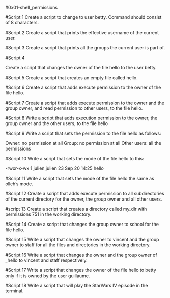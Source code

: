 #0x01-shell_permissions

#Script 1 
Create a script to change to user betty. Command should consist of 8 characters.

#Script 2
Create a script that prints the effective username of the current user.

#Script 3
Create a script that prints all the groups the current user is part of.

#Script 4

Create a script that changes the owner of the file hello to the user betty.

#Script 5
Create a script that creates an empty file called hello.

#Script 6
Create a script that adds execute permission to the owner of the file hello.

#Script 7
Create a script that adds execute permission to the owner and the group owner, and read permission to other users, to the file hello.

#Script 8
Write a script that adds execution permission to the owner, the group owner and the other users, to the file hello

#Script 9
Write a script that sets the permission to the file hello as follows:

Owner: no permission at all
Group: no permission at all
Other users: all the permissions

#Script 10
Write a script that sets the mode of the file hello to this:

-rwxr-x-wx 1 julien julien 23 Sep 20 14:25 hello

#Script 11
Write a script that sets the mode of the file hello the same as olleh’s mode.

#Script 12
Create a script that adds execute permission to all subdirectories of the current directory for the owner, the group owner and all other users.

#script 13
Create a script that creates a directory called my_dir with permissions 751 in the working directory.

#Script 14
Create a script that changes the group owner to school for the file hello.

#Script 15
Write a script that changes the owner to vincent and the group owner to staff for all the files and directories in the working directory.

#Script 16
Write a script that changes the owner and the group owner of _hello to vincent and staff respectively.

#Script 17
Write a script that changes the owner of the file hello to betty only if it is owned by the user guillaume.

#Script 18
Write a script that will play the StarWars IV episode in the terminal.

